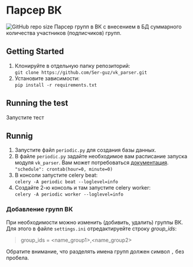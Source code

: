 # Парсер ВК 
<img alt="GitHub repo size" src="https://img.shields.io/github/repo-size/Ser-guz/vk_parser">
Парсер групп в ВК с внесением в БД суммарного количества участников (подписчиков) групп.<br>

## Getting Started 
1. Клонируйте в отдельную папку репозиторий:<br>
```git clone https://github.com/Ser-guz/vk_parser.git```
2. Установите зависимости:<br>
```pip install -r requirements.txt```

## Running the test
Запустите тест

## Runnig
1. Запустите файл `periodic.py` для создания базы данных.
2. В файле `periodic.py` задайте необходимое вам расписание запуска модуля `vk_parser`.
Вам может потребоваться [документация](https://docs.celeryproject.org/en/latest/userguide/periodic-tasks.html#crontab-schedules).<br>
```"schedule": crontab(hour=0, minute=0)```<br>
3. В консоли запустите celery beat:<br>
```celery -A periodic beat --loglevel=info```
4. Создайте 2-ю консоль и там запустите celery worker:<br>
```celery -A periodic worker --loglevel=info```

### Добавление групп ВК
При необходимости можно изменить (добивить, удалить) группы ВК.<br>
Для этого в файле `settings.ini` отредактируейте строку *group_ids*:<br>
> group_ids = <name_group1>,<name_group2><br>

Обратите внимание, что разделять имена групп должен символ `,` без пробела.
